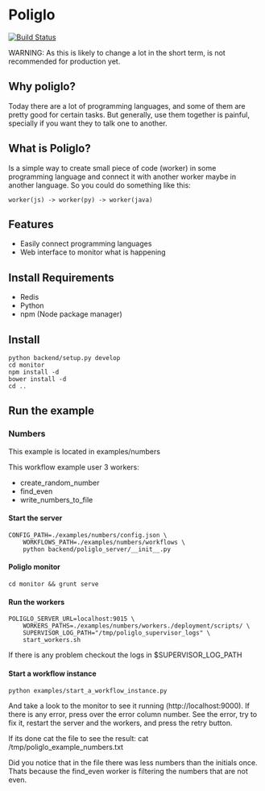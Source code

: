 Poliglo
=======
[![Build Status](https://travis-ci.org/dperezrada/poliglo.svg?branch=master)](https://travis-ci.org/dperezrada/poliglo)


WARNING: As this is likely to change a lot in the short term, is not recommended for production yet.

## Why poliglo?
Today there are a lot of programming languages, and some of them are pretty good for certain tasks.
But generally, use them together is painful, specially if you want they to talk one to another.
## What is Poliglo?
Is a simple way to create small piece of code (worker) in some programming language and connect it with another worker maybe in another language. So you could do something like this:

    worker(js) -> worker(py) -> worker(java)

## Features
+ Easily connect programming languages
+ Web interface to monitor what is happening

## Install Requirements
 * Redis
 * Python
 * npm (Node package manager)

## Install
    python backend/setup.py develop
    cd monitor
    npm install -d
    bower install -d
    cd ..


## Run the example
### Numbers
This example is located in
    examples/numbers

This workflow example user 3 workers:
+ create_random_number
+ find_even
+ write_numbers_to_file

#### Start the server
    CONFIG_PATH=./examples/numbers/config.json \
        WORKFLOWS_PATH=./examples/numbers/workflows \
        python backend/poliglo_server/__init__.py
#### Poliglo monitor
    cd monitor && grunt serve

#### Run the workers
    POLIGLO_SERVER_URL=localhost:9015 \
        WORKERS_PATHS=./examples/numbers/workers./deployment/scripts/ \
        SUPERVISOR_LOG_PATH="/tmp/poliglo_supervisor_logs" \
        start_workers.sh

If there is any problem checkout the logs in $SUPERVISOR_LOG_PATH

#### Start a workflow instance
    python examples/start_a_workflow_instance.py

And take a look to the monitor to see it running (http://localhost:9000).
If there is any error, press over the error column number. See the error, try to fix it, restart the server and the workers, and press the retry button.

If its done cat the file to see the result:
cat /tmp/poliglo_example_numbers.txt

Did you notice that in the file there was less numbers than the initials once. Thats because the find_even worker is filtering the numbers that are not even.






